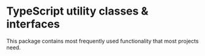 # TypeScript utility classes & interfaces
This package contains most frequently used functionality that most projects need.
